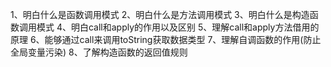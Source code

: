 1、明白什么是函数调用模式
2、明白什么是方法调用模式
3、明白什么是构造函数调用模式
4、明白call和apply的作用以及区别
5、理解call和apply方法借用的原理
6、能够通过call来调用toString获取数据类型
7、理解自调函数的作用(防止全局变量污染)
8、了解构造函数的返回值规则
